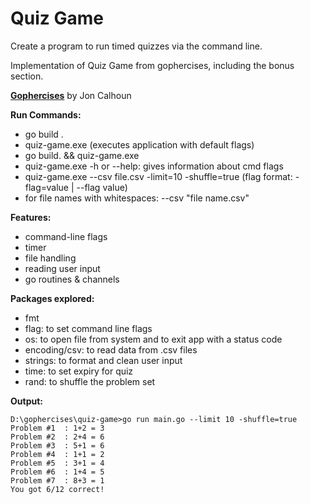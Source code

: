 # Quiz Game

Create a program to run timed quizzes via the command line.

Implementation of Quiz Game from gophercises, including the bonus section.

**[Gophercises](https://courses.calhoun.io/courses/cor_gophercises)**  by Jon Calhoun

**Run Commands:**

- go build .
- quiz-game.exe (executes application with default flags)
- go build. && quiz-game.exe
- quiz-game.exe -h or --help: gives information about cmd flags
- quiz-game.exe --csv file.csv -limit=10 -shuffle=true (flag format: -flag=value | --flag value)
- for file names with whitespaces: --csv "file name.csv"

**Features:**

- command-line flags
- timer
- file handling
- reading user input
- go routines & channels

**Packages explored:**

- fmt
- flag: to set command line flags
- os: to open file from system and to exit app with a status code
- encoding/csv: to read data from .csv files
- strings: to format and clean user input
- time: to set expiry for quiz
- rand: to shuffle the problem set

**Output:**

``` terminal
D:\gophercises\quiz-game>go run main.go --limit 10 -shuffle=true
Problem #1  : 1+2 = 3
Problem #2  : 2+4 = 6
Problem #3  : 5+1 = 6
Problem #4  : 1+1 = 2
Problem #5  : 3+1 = 4
Problem #6  : 1+4 = 5
Problem #7  : 8+3 = 1
You got 6/12 correct!
```
